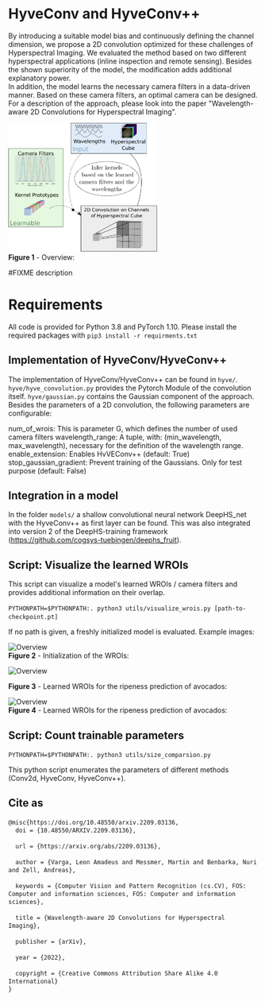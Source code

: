 # HyveConv and HyveConv++
By introducing a suitable model bias and continuously defining the channel dimension, we propose a 2D convolution optimized for these challenges of Hyperspectral Imaging.
We evaluated the method based on two different hyperspectral applications (inline inspection and remote sensing). Besides the shown superiority of the model, the modification adds additional explanatory power.    
In addition, the model learns the necessary camera filters in a data-driven manner. Based on these camera filters, an optimal camera can be designed.
For a description of the approach, please look into the paper "Wavelength-aware 2D Convolutions for Hyperspectral Imaging".

<img src="images/procedure.png" alt="Overview" style="width: 300px;"/><br>
**Figure 1** - Overview:


#FIXME description

# Requirements
All code is provided for Python 3.8 and PyTorch 1.10.
Please install the required packages with 
    ```pip3 install -r requirments.txt```

## Implementation of HyveConv/HyveConv++
The implementation of HyveConv/HyveConv++ can be found in `hyve/`. `hyve/hyve_convolution.py` provides the Pytorch Module of the convolution itself. `hyve/gaussian.py` contains the Gaussian component of the approach.
Besides the parameters of a 2D convolution, the following parameters are configurable:

num_of_wrois: This is parameter G, which defines the number of used camera filters
wavelength_range: A tuple, with: (min_wavelength, max_wavelength), necessary for the definition of the wavelength range.
enable_extension: Enables HvVEConv++ (default: True)
stop_gaussian_gradient: Prevent training of the Gaussians. Only for test purpose (default: False)

## Integration in a model
In the folder ```models/``` a shallow convolutional neural network DeepHS_net with the HyveConv++ as first layer can be found.
This was also integrated into version 2 of the DeepHS-training framework (https://github.com/cogsys-tuebingen/deephs_fruit).


## Script: Visualize the learned WROIs
This script can visualize a model's learned WROIs / camera filters and provides additional information on their overlap.

```PYTHONPATH=$PYTHONPATH:. python3 utils/visualize_wrois.py [path-to-checkpoint.pt]```

If no path is given, a freshly initialized model is evaluated. Example images:

<img src="images/init.png" alt="Overview" style="width: 300px;"/><br>
**Figure 2** - Initialization of the WROIs:

<img src="images/avocado_ripeness_deephs_hyveconv_pp.pt.png" alt="Overview" style="width: 300px;"/><br>

**Figure 3** - Learned WROIs for the ripeness prediction of avocados:

<img src="images/kiwi_ripeness_deephs_hyveconv_pp.pt.png" alt="Overview" style="width: 300px;"/><br>
**Figure 4** - Learned WROIs for the ripeness prediction of avocados:


## Script: Count trainable parameters
```PYTHONPATH=$PYTHONPATH:. python3 utils/size_comparsion.py```

This python script enumerates the parameters of different methods (Conv2d, HyveConv, HyveConv++).

## Cite as
```
@misc{https://doi.org/10.48550/arxiv.2209.03136,
  doi = {10.48550/ARXIV.2209.03136},
  
  url = {https://arxiv.org/abs/2209.03136},
  
  author = {Varga, Leon Amadeus and Messmer, Martin and Benbarka, Nuri and Zell, Andreas},
  
  keywords = {Computer Vision and Pattern Recognition (cs.CV), FOS: Computer and information sciences, FOS: Computer and information sciences},
  
  title = {Wavelength-aware 2D Convolutions for Hyperspectral Imaging},
  
  publisher = {arXiv},
  
  year = {2022},
  
  copyright = {Creative Commons Attribution Share Alike 4.0 International}
}

```

